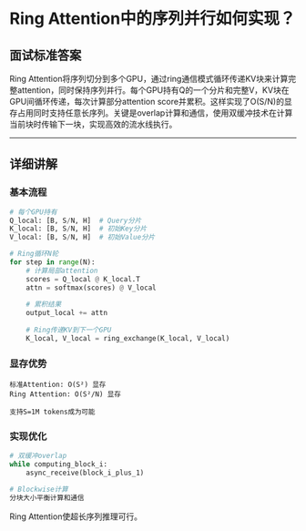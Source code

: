 # Ring Attention中的序列并行如何实现？

## 面试标准答案

Ring Attention将序列切分到多个GPU，通过ring通信模式循环传递KV块来计算完整attention，同时保持序列并行。每个GPU持有Q的一个分片和完整V，KV块在GPU间循环传递，每次计算部分attention score并累积。这样实现了O(S/N)的显存占用同时支持任意长序列。关键是overlap计算和通信，使用双缓冲技术在计算当前块时传输下一块，实现高效的流水线执行。

---

## 详细讲解

### 基本流程

```python
# 每个GPU持有
Q_local: [B, S/N, H]  # Query分片
K_local: [B, S/N, H]  # 初始Key分片  
V_local: [B, S/N, H]  # 初始Value分片

# Ring循环N轮
for step in range(N):
    # 计算局部attention
    scores = Q_local @ K_local.T
    attn = softmax(scores) @ V_local
    
    # 累积结果
    output_local += attn
    
    # Ring传递KV到下一个GPU
    K_local, V_local = ring_exchange(K_local, V_local)
```

### 显存优势

```
标准Attention: O(S²) 显存
Ring Attention: O(S²/N) 显存

支持S=1M tokens成为可能
```

### 实现优化

```python
# 双缓冲overlap
while computing_block_i:
    async_receive(block_i_plus_1)

# Blockwise计算
分块大小平衡计算和通信
```

Ring Attention使超长序列推理可行。

